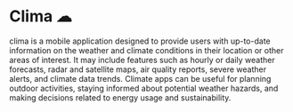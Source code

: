 # Clima ☁

clima is a mobile application designed to provide users with up-to-date information on the weather and climate conditions in their location or other areas of interest. It may include features such as hourly or daily weather forecasts, radar and satellite maps, air quality reports, severe weather alerts, and climate data trends. Climate apps can be useful for planning outdoor activities, staying informed about potential weather hazards, and making decisions related to energy usage and sustainability.


